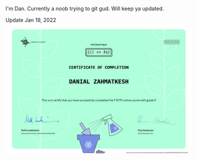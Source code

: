 I'm Dan. 
Currently a noob trying to git gud. 
Will keep ya updated.

Update Jan 19, 2022
![alt text](https://github.com/zzDanDanzz/zzDanDanzz/blob/main/certificate-fullstack-real-name.png?raw=true)

